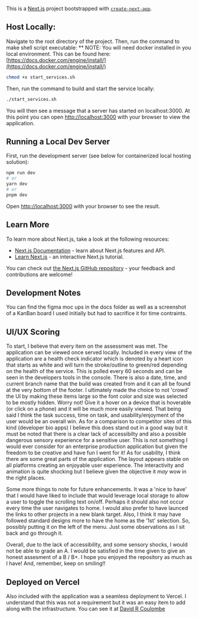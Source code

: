 This is a [Next.js](https://nextjs.org/) project bootstrapped with [`create-next-app`](https://github.com/vercel/next.js/tree/canary/packages/create-next-app).

## Host Locally:
Navigate to the root directory of the project.
Then, run the command to make shell script executable:
** NOTE: You will need docker installed in you local environment. This can be found here: [https://docs.docker.com/engine/install/](https://docs.docker.com/engine/install/)

```bash
chmod +x start_services.sh
```
Then, run the command to build and start the service locally:

```bash
./start_services.sh
```

You will then see a message that a server has started on localhost:3000. At this point you can open [http://localhost:3000](http://localhost:3000) 
with your browser to view the application.

## Running a Local Dev Server
First, run the development server (see below for containerized local hosting solution):

```bash
npm run dev
# or
yarn dev
# or
pnpm dev
```
Open [http://localhost:3000](http://localhost:3000) with your browser to see the result.


## Learn More

To learn more about Next.js, take a look at the following resources:

- [Next.js Documentation](https://nextjs.org/docs) - learn about Next.js features and API.
- [Learn Next.js](https://nextjs.org/learn) - an interactive Next.js tutorial.

You can check out [the Next.js GitHub repository](https://github.com/vercel/next.js/) - your feedback and contributions are welcome!

## Development Notes
You can find the figma moc ups in the docs folder as well as a screenshot of a KanBan board I used initially but had to sacrifice it for time contraints.

## UI/UX Scoring

To start, I believe that every item on the assessment was met. The application can be viewed once served locally. Included in every view of the application are a health check indicator which is denoted by a heart icon that starts as white and will turn the stroke/outline to green/red depending on the health of the service. This is polled every 60 seconds and can be seen in the developers tools in the console. There is also a date, time, and current branch name that the build was created from and it can all be found at the very bottom of the footer. I ultimately made the choice to not 'crowd' the UI by making these items large so the font color and size was selected to be mostly hidden. Worry not! Give it a hover on a device that is hoverable (or click on a phone) and it will be much more easily viewed. That being said I think the task success, time on task, and usability/enjoyment of the user would be an overall win.
As for a comparison to competitor sites of this kind (developer bio apps) I believe this does stand out in a good way but it must be noted that there is a clear lack of accessibilty and also a possible dangerous sensory experience for a sensitive user. This is not something I would ever consider for an enterprise production application but given the freedom to be creative and have fun I went for it!
As for usability, I think there are some great parts of the application. The layout appears stable on all platforms creating an enjoyable user experience. The interactivity and animation is quite shocking but I believe given the objective it _may_ wow in the right places. 

Some more things to note for future enhancements. It was a 'nice to have' that I would have liked to include that would leverage local storage to allow a user to toggle the scrolling text on/off. Perhaps it should also not occur every time the user navigates to home. I would also prefer to have launced the links to other projects in a new blank target. Also, I think it may have followed standard designs more to have the home as the '1st' selection. So, possibly putting it on the left of the menu. Just some observations as I sit back and go through it.

Overall, due to the lack of accessibility, and some sensory shocks, I would not be able to grade an A. I would be satisfied in the time given to give an honest assesment of a B / B+.
I hope you enjoyed the repository as much as I have! And, remember, keep on smiling!!

## Deployed on Vercel

Also included with the application was a seamless deployment to Vercel. I understand that this was not a requirement but it was an easy item to add along with the infrastructure.
You can see it at [David R Coulombe](abstract-gilt.vercel.app)
